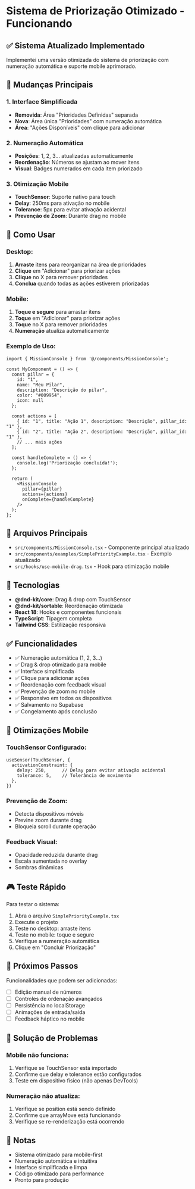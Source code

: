 # Sistema de Priorização Otimizado - Funcionando

## ✅ Sistema Atualizado Implementado

Implementei uma versão otimizada do sistema de priorização com numeração automática e suporte mobile aprimorado.

## 🎯 Mudanças Principais

### 1. Interface Simplificada
- **Removida**: Área "Prioridades Definidas" separada
- **Nova**: Área única "Prioridades" com numeração automática
- **Área**: "Ações Disponíveis" com clique para adicionar

### 2. Numeração Automática
- **Posições**: 1, 2, 3... atualizadas automaticamente
- **Reordenação**: Números se ajustam ao mover itens
- **Visual**: Badges numerados em cada item priorizado

### 3. Otimização Mobile
- **TouchSensor**: Suporte nativo para touch
- **Delay**: 250ms para ativação no mobile
- **Tolerance**: 5px para evitar ativação acidental
- **Prevenção de Zoom**: Durante drag no mobile

## 🚀 Como Usar

### Desktop:
1. **Arraste** itens para reorganizar na área de prioridades
2. **Clique** em "Adicionar" para priorizar ações
3. **Clique** no X para remover prioridades
4. **Conclua** quando todas as ações estiverem priorizadas

### Mobile:
1. **Toque e segure** para arrastar itens
2. **Toque** em "Adicionar" para priorizar ações
3. **Toque** no X para remover prioridades
4. **Numeração** atualiza automaticamente

### Exemplo de Uso:
```tsx
import { MissionConsole } from '@/components/MissionConsole';

const MyComponent = () => {
  const pillar = {
    id: "1",
    name: "Meu Pilar",
    description: "Descrição do pilar",
    color: "#009954",
    icon: null
  };

  const actions = [
    { id: "1", title: "Ação 1", description: "Descrição", pillar_id: "1" },
    { id: "2", title: "Ação 2", description: "Descrição", pillar_id: "1" },
    // ... mais ações
  ];

  const handleComplete = () => {
    console.log('Priorização concluída!');
  };

  return (
    <MissionConsole
      pillar={pillar}
      actions={actions}
      onComplete={handleComplete}
    />
  );
};
```

## 📁 Arquivos Principais

- `src/components/MissionConsole.tsx` - Componente principal atualizado
- `src/components/examples/SimplePriorityExample.tsx` - Exemplo atualizado
- `src/hooks/use-mobile-drag.tsx` - Hook para otimização mobile

## 🔧 Tecnologias

- **@dnd-kit/core**: Drag & drop com TouchSensor
- **@dnd-kit/sortable**: Reordenação otimizada
- **React 18**: Hooks e componentes funcionais
- **TypeScript**: Tipagem completa
- **Tailwind CSS**: Estilização responsiva

## ✅ Funcionalidades

- ✅ Numeração automática (1, 2, 3...)
- ✅ Drag & drop otimizado para mobile
- ✅ Interface simplificada
- ✅ Clique para adicionar ações
- ✅ Reordenação com feedback visual
- ✅ Prevenção de zoom no mobile
- ✅ Responsivo em todos os dispositivos
- ✅ Salvamento no Supabase
- ✅ Congelamento após conclusão

## 📱 Otimizações Mobile

### TouchSensor Configurado:
```tsx
useSensor(TouchSensor, {
  activationConstraint: {
    delay: 250,      // Delay para evitar ativação acidental
    tolerance: 5,    // Tolerância de movimento
  },
})
```

### Prevenção de Zoom:
- Detecta dispositivos móveis
- Previne zoom durante drag
- Bloqueia scroll durante operação

### Feedback Visual:
- Opacidade reduzida durante drag
- Escala aumentada no overlay
- Sombras dinâmicas

## 🎮 Teste Rápido

Para testar o sistema:

1. Abra o arquivo `SimplePriorityExample.tsx`
2. Execute o projeto
3. Teste no desktop: arraste itens
4. Teste no mobile: toque e segure
5. Verifique a numeração automática
6. Clique em "Concluir Priorização"

## 🔄 Próximos Passos

Funcionalidades que podem ser adicionadas:
- [ ] Edição manual de números
- [ ] Controles de ordenação avançados
- [ ] Persistência no localStorage
- [ ] Animações de entrada/saída
- [ ] Feedback háptico no mobile

## 🐛 Solução de Problemas

### Mobile não funciona:
1. Verifique se TouchSensor está importado
2. Confirme que delay e tolerance estão configurados
3. Teste em dispositivo físico (não apenas DevTools)

### Numeração não atualiza:
1. Verifique se position está sendo definido
2. Confirme que arrayMove está funcionando
3. Verifique se re-renderização está ocorrendo

## 📝 Notas

- Sistema otimizado para mobile-first
- Numeração automática e intuitiva
- Interface simplificada e limpa
- Código otimizado para performance
- Pronto para produção 